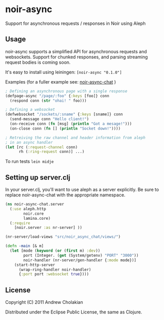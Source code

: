 # noir-async

Support for asynchronous requests / responses in Noir using Aleph

## Usage

noir-async supports a simplified API for asynchronous requests and websockets.
Support for chunked responses, and parsing streaming request bodies is coming
soon.

It's easy to install using leiningen: `[noir-async "0.1.0"]`

Examples (for a fuller example see: [noir-async-chat](https://github.com/andrewvc/noir-async-chat ) )

```clojure
; Defining an asynchronous page with a single response
(defpage-async "/page/:foo" {:keys [foo]} conn
  (respond conn (str "ohai! " foo)))

; Defining a websocket
(defwebsocket "/sockets/:sname" {:keys [sname]} conn
  (send-message conn "Hello client!")
  (on-receive conn (fn [msg] (println "Got a mesage!")))
  (on-close conn (fn [] (println "Socket down!"))))

; Retreiving the raw channel and header information from aleph
; in an async handler
(let [rc (:request-channel conn)
      rh (:ring-request conn)] ...)
```

To run tests `lein midje`

## Setting up server.clj

In your server.clj, you'll want to use aleph as a server explicitly.
Be sure to replace noir-async-chat with the appropriate namespace.

```clojure
(ns noir-async-chat.server
  (:use aleph.http
        noir.core
        lamina.core)
  (:require
    [noir.server :as nr-server] ))

(nr-server/load-views "src/noir_async_chat/views/")

(defn -main [& m]
  (let [mode (keyword (or (first m) :dev))
        port (Integer. (get (System/getenv) "PORT" "3000"))
        noir-handler (nr-server/gen-handler {:mode mode})]
    (start-http-server
      (wrap-ring-handler noir-handler)
      {:port port :websocket true})))
```

## License

Copyright (C) 2011 Andrew Cholakian

Distributed under the Eclipse Public License, the same as Clojure.


